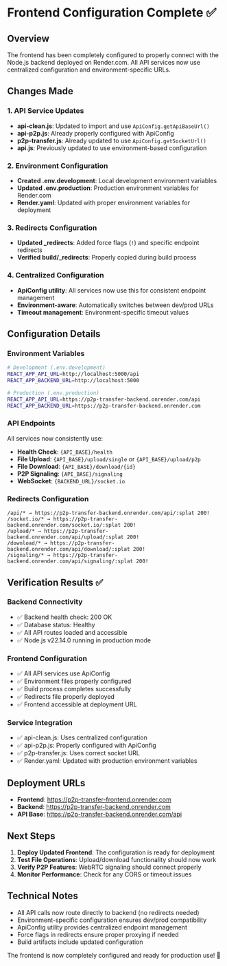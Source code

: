 # Frontend Configuration Complete ✅

## Overview
The frontend has been completely configured to properly connect with the Node.js backend deployed on Render.com. All API services now use centralized configuration and environment-specific URLs.

## Changes Made

### 1. API Service Updates
- **api-clean.js**: Updated to import and use `ApiConfig.getApiBaseUrl()`
- **api-p2p.js**: Already properly configured with ApiConfig
- **p2p-transfer.js**: Already updated to use `ApiConfig.getSocketUrl()`
- **api.js**: Previously updated to use environment-based configuration

### 2. Environment Configuration
- **Created .env.development**: Local development environment variables
- **Updated .env.production**: Production environment variables for Render.com
- **Render.yaml**: Updated with proper environment variables for deployment

### 3. Redirects Configuration
- **Updated _redirects**: Added force flags (`!`) and specific endpoint redirects
- **Verified build/_redirects**: Properly copied during build process

### 4. Centralized Configuration
- **ApiConfig utility**: All services now use this for consistent endpoint management
- **Environment-aware**: Automatically switches between dev/prod URLs
- **Timeout management**: Environment-specific timeout values

## Configuration Details

### Environment Variables
```bash
# Development (.env.development)
REACT_APP_API_URL=http://localhost:5000/api
REACT_APP_BACKEND_URL=http://localhost:5000

# Production (.env.production)
REACT_APP_API_URL=https://p2p-transfer-backend.onrender.com/api
REACT_APP_BACKEND_URL=https://p2p-transfer-backend.onrender.com
```

### API Endpoints
All services now consistently use:
- **Health Check**: `{API_BASE}/health`
- **File Upload**: `{API_BASE}/upload/single` or `{API_BASE}/upload/p2p`
- **File Download**: `{API_BASE}/download/{id}`
- **P2P Signaling**: `{API_BASE}/signaling`
- **WebSocket**: `{BACKEND_URL}/socket.io`

### Redirects Configuration
```
/api/* → https://p2p-transfer-backend.onrender.com/api/:splat 200!
/socket.io/* → https://p2p-transfer-backend.onrender.com/socket.io/:splat 200!
/upload/* → https://p2p-transfer-backend.onrender.com/api/upload/:splat 200!
/download/* → https://p2p-transfer-backend.onrender.com/api/download/:splat 200!
/signaling/* → https://p2p-transfer-backend.onrender.com/api/signaling/:splat 200!
```

## Verification Results ✅

### Backend Connectivity
- ✅ Backend health check: 200 OK
- ✅ Database status: Healthy
- ✅ All API routes loaded and accessible
- ✅ Node.js v22.14.0 running in production mode

### Frontend Configuration
- ✅ All API services use ApiConfig
- ✅ Environment files properly configured
- ✅ Build process completes successfully
- ✅ Redirects file properly deployed
- ✅ Frontend accessible at deployment URL

### Service Integration
- ✅ api-clean.js: Uses centralized configuration
- ✅ api-p2p.js: Properly configured with ApiConfig
- ✅ p2p-transfer.js: Uses correct socket URL
- ✅ Render.yaml: Updated with production environment variables

## Deployment URLs
- **Frontend**: https://p2p-transfer-frontend.onrender.com
- **Backend**: https://p2p-transfer-backend.onrender.com
- **API Base**: https://p2p-transfer-backend.onrender.com/api

## Next Steps
1. **Deploy Updated Frontend**: The configuration is ready for deployment
2. **Test File Operations**: Upload/download functionality should now work
3. **Verify P2P Features**: WebRTC signaling should connect properly
4. **Monitor Performance**: Check for any CORS or timeout issues

## Technical Notes
- All API calls now route directly to backend (no redirects needed)
- Environment-specific configuration ensures dev/prod compatibility
- ApiConfig utility provides centralized endpoint management
- Force flags in redirects ensure proper proxying if needed
- Build artifacts include updated configuration

The frontend is now completely configured and ready for production use! 🚀
